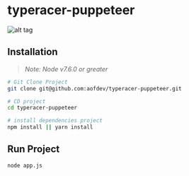 # typeracer-puppeteer

![alt tag](https://i.imgur.com/bTWSYxs.jpg)

## Installation
> *Note: Node v7.6.0 or greater*

``` bash
# Git Clone Project
git clone git@github.com:aofdev/typeracer-puppeteer.git

# CD project
cd typeracer-puppeteer

# install dependencies project
npm install || yarn install

```

## Run Project

``` bash
node app.js

```
